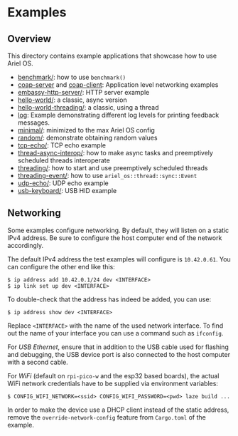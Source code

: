 # Examples

## Overview

This directory contains example applications that showcase how to use Ariel OS.

- [benchmark/](./benchmark): how to use `benchmark()`
- [coap-server](./coap-server) and [coap-client](./coap-client): Application level networking examples
- [embassy-http-server/](./embassy-http-server): HTTP server example
- [hello-world/](./hello-world): a classic, async version
- [hello-world-threading/](./hello-world-threading): a classic, using a thread
- [log](./log): Example demonstrating different log levels for printing feedback messages.
- [minimal/](./minimal): minimized to the max Ariel OS config
- [random/](./random): demonstrate obtaining random values
- [tcp-echo/](./tcp-echo): TCP echo example
- [thread-async-interop/](./thread-async-interop): how to make async tasks and preemptively scheduled threads interoperate
- [threading/](./threading): how to start and use preemptively scheduled threads
- [threading-event/](./threading-event): how to use `ariel_os::thread::sync::Event`
- [udp-echo/](./udp-echo): UDP echo example
- [usb-keyboard/](./usb-keyboard): USB HID example

## Networking

Some examples configure networking. By default, they will listen on a static
IPv4 address. Be sure to configure the host computer end of the network
accordingly.

The default IPv4 address the test examples will configure is `10.42.0.61`.
You can configure the other end like this:

    $ ip address add 10.42.0.1/24 dev <INTERFACE>
    $ ip link set up dev <INTERFACE>

To double-check that the address has indeed be added, you can use:

    $ ip address show dev <INTERFACE>

Replace `<INTERFACE>` with the name of the used network interface.
To find out the name of your interface you can use a command such as `ifconfig`.

For *USB Ethernet*, ensure that in addition to the USB cable used for flashing
and debugging, the USB device port is also connected to the host computer with
a second cable.

For *WiFi* (default on `rpi-pico-w` and the esp32 based boards), the actual WiFi
network credentials have to be supplied via environment variables:

    $ CONFIG_WIFI_NETWORK=<ssid> CONFIG_WIFI_PASSWORD=<pwd> laze build ...

In order to make the device use a DHCP client instead of the static address,
remove the `override-network-config` feature from `Cargo.toml` of the example.
